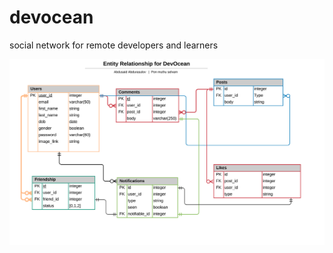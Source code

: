 # devocean
social network for remote developers and learners

<img src="docs/_Entity Relationship for DevOcean .png">
